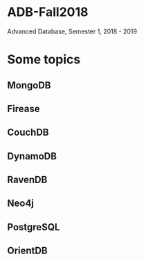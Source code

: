 # ADB-Fall2018
Advanced Database, Semester 1, 2018 - 2019

# Some topics
## MongoDB
## Firease
## CouchDB
## DynamoDB
## RavenDB
## Neo4j
## PostgreSQL
## OrientDB
